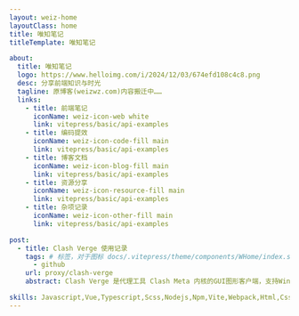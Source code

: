 ```yaml
---
layout: weiz-home
layoutClass: home
title: 唯知笔记
titleTemplate: 唯知笔记

about:
  title: 唯知笔记
  logo: https://www.helloimg.com/i/2024/12/03/674efd108c4c8.png
  desc: 分享前端知识与时光
  tagline: 原博客(weizwz.com)内容搬迁中……
  links:
    - title: 前端笔记
      iconName: weiz-icon-web white
      link: vitepress/basic/api-examples
    - title: 编码提效
      iconName: weiz-icon-code-fill main
      link: vitepress/basic/api-examples
    - title: 博客文档
      iconName: weiz-icon-blog-fill main
      link: vitepress/basic/api-examples
    - title: 资源分享
      iconName: weiz-icon-resource-fill main
      link: vitepress/basic/api-examples
    - title: 杂项记录
      iconName: weiz-icon-other-fill main
      link: vitepress/basic/api-examples

post:
  - title: Clash Verge 使用记录
    tags: # 标签，对于图标 docs/.vitepress/theme/components/WHome/index.scss 中可看
      - github
    url: proxy/clash-verge
    abstract: Clash Verge 是代理工具 Clash Meta 内核的GUI图形客户端，支持Windows、Linux、macOS系统，分流规则功能强大且支持多种代理协议，如V2Ray、Trojan、Shadowsocks(R)、Socks等协议。详情可查看 ~~clash-verge~~ ，2023年作者删库后又有其他开发者进行接力，当前可用地址 clash-verge-rev。

skills: Javascript,Vue,Typescript,Scss,Nodejs,Npm,Vite,Webpack,Html,Css,Photoshop,Git,Terminal,Code,Map,Echarts,Blog,Json,Vscode,Vue 3,Idea,Pnpm,Mac OS,App,Uni-app,Windows,Hexo,Github,Vitepress,Svn,Nginx,Chrome,WebGL,React,Markdown,Gulp,Yaml,Yarn,Proxy,Less,SPA,Clash,Gitee,Jsx,Http,Xml,Element Plus,Nuxt,JQuery,Sublime Text,AngularJs,Bootstrap,AntDesign,ECMAScript,Canvas,Tomcat,Linux,Axios,Mockjs,XSS,SSR,Cookie,Electronjs,Flutter,MVVM,seo,Browser,Ajax,Babel,DOM,BOM,SVG,Https,WeChat Mini Program
---
```


